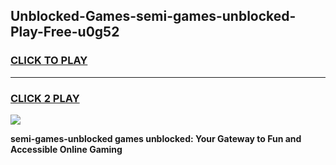 
## Unblocked-Games-semi-games-unblocked-Play-Free-u0g52
<h3>
<a href="https://premium76.site?title=semi-games-unblocked&ref=20A">CLICK TO PLAY</a></h3>
<hr>

<h3>
<a href="https://premium76.site?title=semi-games-unblocked&ref=20A">CLICK 2 PLAY</a>
  
</h3>

<a href="https://premium76.site?title=semi-games-unblocked&ref=20A"><img src="https://clearcache.store/games.png"></a>


**semi-games-unblocked games unblocked: Your Gateway to Fun and Accessible Online Gaming**
